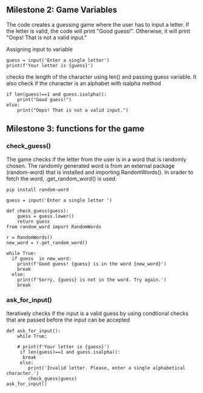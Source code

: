 ## Milestone 2: Game Variables
The  code creates a guessing game where the user has to input a letter. If the letter is valid, the code will print "Good guess!". Otherwise, it will print "Oops! That is not a valid input."

 Assigning input to variable
~~~      
guess = input('Enter a single letter')
print(f'Your letter is {guess}')
 ~~~       

checks  the length of the character using len() and passing guess variable. It also check if the character is an alphabet with isalpha method
~~~
if len(guess)==1 and guess.isalpha():
    print("Good guess!")
else:
    print("Oops! That is not a valid input.")
~~~

## Milestone 3: functions for the game
### check_guess()
The game checks if the letter from the user is in a word that is randomly chosen. The randomly generated word is from an external package (random-word) that is installed and importing RandomWords(). In orader to fetch the word, .get_random_word() is used. 
~~~
pip install random-word
~~~


~~~
guess = input('Enter a single letter ')

def check_guess(guess):
    guess = guess.lower()
    return guess
from random_word import RandomWords

r = RandomWords()
new_word = r.get_random_word()

while True:
  if guess  in new_word:
    print(f'Good guess! {guess} is in the word {new_word}')
    break
  else:
    print(f'Sorry, {guess} is not in the word. Try again.')
    break
~~~
### ask_for_input()
 Iteratively checks if the input is a valid guess by using condtional checks that are passed before the input can be accepted
 ~~~
 def ask_for_input():
     while True:
            
     # print(f'Your letter is {guess}')
      if len(guess)==1 and guess.isalpha():
       break
      else:
         print('Invalid letter. Please, enter a single alphabetical character.')
         check_guess(guess)
ask_for_input()
 ~~~